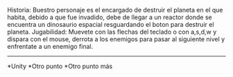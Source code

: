Historia:
Buestro personaje es el encargado de destruir el planeta en el que habita, debido a que fue invadido, debe de llegar a un reactor donde se encuentra un dinosaurio espacial resguardando el boton para destruir el planeta.
Jugabilidad:
Muevete con las flechas del teclado o con a,s,d,w y dispara con el mouse, derrota a los enemigos para pasar al siguiente nivel y enfrentate a un enemigo final.
***
*Unity
*Otro punto
*Otro punto más
